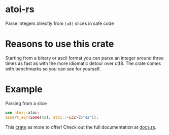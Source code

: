 # atoi-rs
Parse integers directly from `[u8]` slices in safe code

# Reasons to use this crate
Starting from a binary or ascii format you can parse an integer around three times as fast as with
the more idiomatic detour over utf8. The crate comes with benchmarks so you can see for yourself.

# Example

Parsing from a slice
```rust
use atoi::atoi;
assert_eq!(Some(42), atoi::<u32>(b"42"));
```

This [crate](https://www.crates.io/crates/atoi) as more to offer! Check out the full documentation
at [docs.rs](https://docs.rs/atoi).